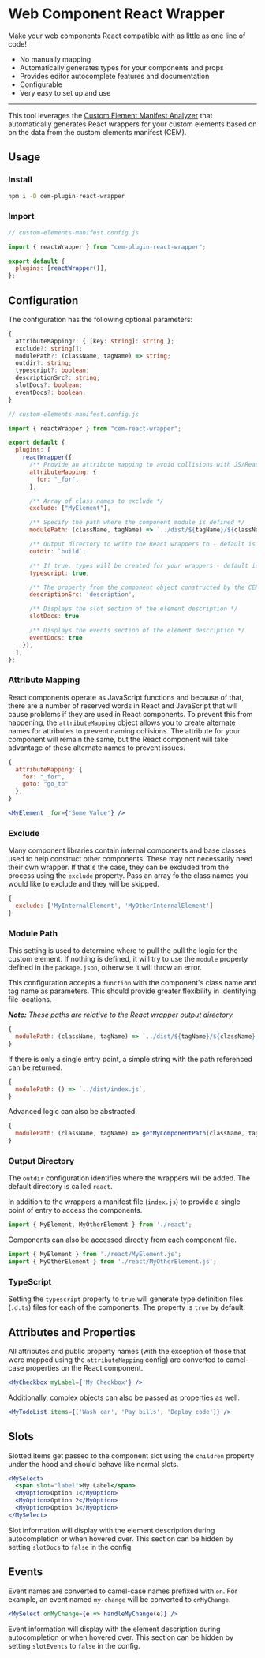 # Web Component React Wrapper

Make your web components React compatible with as little as one line of code!

- No manually mapping
- Automatically generates types for your components and props
- Provides editor autocomplete features and documentation
- Configurable
- Very easy to set up and use

---

This tool leverages the [Custom Element Manifest Analyzer](https://custom-elements-manifest.open-wc.org/) that automatically generates React wrappers for your custom elements based on on the data from the custom elements manifest (CEM).

## Usage

### Install

```bash
npm i -D cem-plugin-react-wrapper
```

### Import

```js
// custom-elements-manifest.config.js

import { reactWrapper } from "cem-plugin-react-wrapper";

export default {
  plugins: [reactWrapper()],
};
```

## Configuration

The configuration has the following optional parameters:

```ts
{
  attributeMapping?: { [key: string]: string };
  exclude?: string[];
  modulePath?: (className, tagName) => string;
  outdir?: string;
  typescript?: boolean;
  descriptionSrc?: string;
  slotDocs?: boolean;
  eventDocs?: boolean;
}
```

```js
// custom-elements-manifest.config.js

import { reactWrapper } from "cem-react-wrapper";

export default {
  plugins: [
    reactWrapper({
      /** Provide an attribute mapping to avoid collisions with JS/React reserved keywords */
      attributeMapping: {
        for: "_for",
      },

      /** Array of class names to exclude */
      exclude: ["MyElement"],

      /** Specify the path where the component module is defined */
      modulePath: (className, tagName) => `../dist/${tagName}/${className}.js`,

      /** Output directory to write the React wrappers to - default is "react" */
      outdir: `build`,

      /** If true, types will be created for your wrappers - default is "true" */
      typescript: true,

      /** The property from the component object constructed by the CEM Analyzer */
      descriptionSrc: 'description',

      /** Displays the slot section of the element description */
      slotDocs: true

      /** Displays the events section of the element description */
      eventDocs: true
    }),
  ],
};
```

### Attribute Mapping

React components operate as JavaScript functions and because of that, there are a number of reserved words in React and JavaScript that will cause problems if they are used in React components. To prevent this from happening, the `attributeMapping` object allows you to create alternate names for attributes to prevent naming collisions. The attribute for your component will remain the same, but the React component will take advantage of these alternate names to prevent issues.

```js
{
  attributeMapping: {
    for: "_for",
    goto: "go_to"
  },
}
```

```jsx
<MyElement _for={'Some Value'} />
```

### Exclude

Many component libraries contain internal components and base classes used to help construct other components. These may not necessarily need their own wrapper. If that's the case, they can be excluded from the process using the `exclude` property. Pass an array fo the class names you would like to exclude and they will be skipped.

```js
{
  exclude: ['MyInternalElement', 'MyOtherInternalElement']
}
```

### Module Path

This setting is used to determine where to pull the pull the logic for the custom element. If nothing is defined, it will try to use the `module` property defined in the `package.json`, otherwise it will throw an error.

This configuration accepts a `function` with the component's class name and tag name as parameters. This should provide greater flexibility in identifying file locations.

***Note:*** _These paths are relative to the React wrapper output directory._

```js
{
  modulePath: (className, tagName) => `../dist/${tagName}/${className}.js`,
}
```

If there is only a single entry point, a simple string with the path referenced can be returned.

```js
{
  modulePath: () => `../dist/index.js`,
}
```

Advanced logic can also be abstracted.

```js
{
  modulePath: (className, tagName) => getMyComponentPath(className, tagName),
}
```

### Output Directory

The `outdir` configuration identifies where the wrappers will be added. The default directory is called `react`. 

In addition to the wrappers a manifest file (`index.js`) to provide a single point of entry to access the components.

```js
import { MyElement, MyOtherElement } from './react';
```

Components can also be accessed directly from each component file.

```js
import { MyElement } from './react/MyElement.js';
import { MyOtherElement } from './react/MyOtherElement.js';
```

### TypeScript

Setting the `typescript` property to `true` will generate type definition files (`.d.ts`) files for each of the components. The property is `true` by default.

## Attributes and Properties

All attributes and public property names (with the exception of those that were mapped using the `attributeMapping` config) are converted to camel-case properties on the React component.

```jsx
<MyCheckbox myLabel={'My Checkbox'} />
```

Additionally, complex objects can also be passed as properties as well.

```jsx
<MyTodoList items={['Wash car', 'Pay bills', 'Deploy code']} />
```

## Slots

Slotted items get passed to the component slot using the `children` property under the hood and should behave like normal slots.

```jsx
<MySelect>
  <span slot="label">My Label</span>
  <MyOption>Option 1</MyOption>
  <MyOption>Option 2</MyOption>
  <MyOption>Option 3</MyOption>
</MySelect>
```

Slot information will display with the element description during autocompletion or when hovered over. This section can be hidden by setting `slotDocs` to `false` in the config.

## Events

Event names are converted to camel-case names prefixed with `on`. For example, an event named `my-change` will be converted to `onMyChange`.

```jsx
<MySelect onMyChange={e => handleMyChange(e)} />
```

Event information will display with the element description during autocompletion or when hovered over. This section can be hidden by setting `slotEvents` to `false` in the config.
